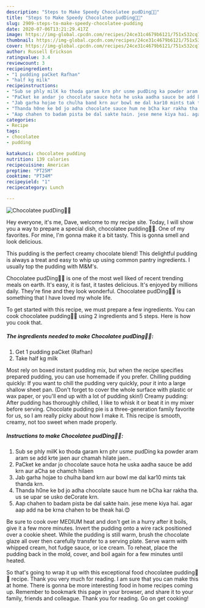 ```yaml
---
description: "Steps to Make Speedy Chocolatee pudDing🍮🍮"
title: "Steps to Make Speedy Chocolatee pudDing🍮🍮"
slug: 2909-steps-to-make-speedy-chocolatee-pudding
date: 2020-07-06T13:21:29.417Z
image: https://img-global.cpcdn.com/recipes/24ce31c4679b6121/751x532cq70/chocolatee-pudding🍮🍮-recipe-main-photo.jpg
thumbnail: https://img-global.cpcdn.com/recipes/24ce31c4679b6121/751x532cq70/chocolatee-pudding🍮🍮-recipe-main-photo.jpg
cover: https://img-global.cpcdn.com/recipes/24ce31c4679b6121/751x532cq70/chocolatee-pudding🍮🍮-recipe-main-photo.jpg
author: Russell Erickson
ratingvalue: 3.4
reviewcount: 3
recipeingredient:
- "1 pudding paCket Rafhan"
- "half kg milk"
recipeinstructions:
- "Sub se phly milK ko thoda garam krn phr usme pudDing ka powder aram aram se add krte jaen aur chamah hilate jaen.."
- "PaCket ke andar jo chocolate sauce hota he uska aadha sauce be add krn aur aCha se chamch hilaen"
- "Jab garha hojae to chulha band krn aur bowl me dal kar10 mints tak thanda krn."
- "Thanda h0ne ke bd jo adha chocolate sauce hum ne bCha kar rakha tha. us se upar se usko deCorate krn."
- "Aap chahen to badam pista be dal sakte hain. jese mene kiya hai. agar aap add na be krna chahen to be theak hai.😊"
categories:
- Recipe
tags:
- chocolatee
- pudding

katakunci: chocolatee pudding 
nutrition: 139 calories
recipecuisine: American
preptime: "PT25M"
cooktime: "PT34M"
recipeyield: "1"
recipecategory: Lunch

---
```



![Chocolatee pudDing🍮🍮](https://img-global.cpcdn.com/recipes/24ce31c4679b6121/751x532cq70/chocolatee-pudding🍮🍮-recipe-main-photo.jpg)

Hey everyone, it's me, Dave, welcome to my recipe site. Today, I will show you a way to prepare a special dish, chocolatee pudding🍮🍮. One of my favorites. For mine, I'm gonna make it a bit tasty. This is gonna smell and look delicious.

This pudding is the perfect creamy chocolate blend! This delightful pudding is always a treat and easy to whip up using common pantry ingredients. I usually top the pudding with M&amp;M&#39;s.

Chocolatee pudDing🍮🍮 is one of the most well liked of recent trending meals on earth. It's easy, it is fast, it tastes delicious. It's enjoyed by millions daily. They're fine and they look wonderful. Chocolatee pudDing🍮🍮 is something that I have loved my whole life.


To get started with this recipe, we must prepare a few ingredients. You can cook chocolatee pudding🍮🍮 using 2 ingredients and 5 steps. Here is how you cook that.

<!--inarticleads1-->

##### The ingredients needed to make Chocolatee pudDing🍮🍮:

1. Get 1 pudding paCket (Rafhan)
1. Take half kg milk


Most rely on boxed instant pudding mix, but when the recipe specifies prepared pudding, you can use homemade if you prefer. Chilling pudding quickly: If you want to chill the pudding very quickly, pour it into a large shallow sheet pan. (Don&#39;t forget to cover the whole surface with plastic or wax paper, or you&#39;ll end up with a lot of pudding skin!) Creamy pudding: After pudding has thoroughly chilled, I like to whisk it or beat it in my mixer before serving. Chocolate pudding pie is a three-generation family favorite for us, so I am really picky about how I make it. This recipe is smooth, creamy, not too sweet when made properly. 

<!--inarticleads2-->

##### Instructions to make Chocolatee pudDing🍮🍮:

1. Sub se phly milK ko thoda garam krn phr usme pudDing ka powder aram aram se add krte jaen aur chamah hilate jaen..
1. PaCket ke andar jo chocolate sauce hota he uska aadha sauce be add krn aur aCha se chamch hilaen
1. Jab garha hojae to chulha band krn aur bowl me dal kar10 mints tak thanda krn.
1. Thanda h0ne ke bd jo adha chocolate sauce hum ne bCha kar rakha tha. us se upar se usko deCorate krn.
1. Aap chahen to badam pista be dal sakte hain. jese mene kiya hai. agar aap add na be krna chahen to be theak hai.😊


Be sure to cook over MEDIUM heat and don&#39;t get in a hurry after it boils, give it a few more minutes. Invert the pudding onto a wire rack positioned over a cookie sheet. While the pudding is still warm, brush the chocolate glaze all over then carefully transfer to a serving plate. Serve warm with whipped cream, hot fudge sauce, or ice cream. To reheat, place the pudding back in the mold, cover, and boil again for a few minutes until heated. 

So that's going to wrap it up with this exceptional food chocolatee pudding🍮🍮 recipe. Thank you very much for reading. I am sure that you can make this at home. There is gonna be more interesting food in home recipes coming up. Remember to bookmark this page in your browser, and share it to your family, friends and colleague. Thank you for reading. Go on get cooking!
